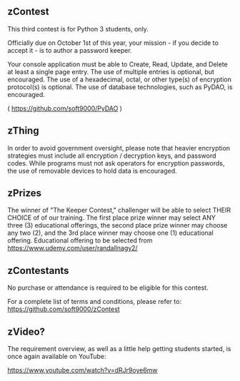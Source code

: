 ## zContest

This third contest is for Python 3 students, only. 

Officially due on October 1st of this year, your mission - if 
you decide to accept it - is to author a password keeper. 

Your console application must be able to Create, Read, Update,
and Delete at least a single page entry. The use of multiple
entries is optional, but encouraged. The use of a hexadecimal,
octal, or other type(s) of encryption protocol(s) is optional.
The use of database technologies, such as PyDAO, is encouraged. 

( https://github.com/soft9000/PyDAO )

## zThing
In order to avoid government oversight, please note that heavier 
encryption strategies must include all encryption / decryption 
keys, and password codes. While programs must not ask operators for 
encryption passwords, the use of removable devices to hold data is
encouraged.

## zPrizes
The winner of "The Keeper Contest," challenger will be able to 
select THEIR CHOICE of of our training. The first place prize winner 
may select ANY three (3) educational offerings, the second place prize 
winner may choose any two (2), and the 3rd place winner may choose
one (1) educational offering. Educational offering to be selected 
from https://www.udemy.com/user/randallnagy2/

## zContestants
No purchase or attendance is required to be eligible for this contest.

For a complete list of terms and conditions, please refer to:
https://github.com/soft9000/zContest

## zVideo?
The requirement overview, as well as a little help getting students started,
is once again available on YouTube:

https://www.youtube.com/watch?v=dRJr9oye6mw
